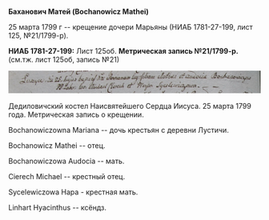 **Баханович Матей (Bochanowicz Mathei)**

25 марта 1799 г -- крещение дочери Марьяны (НИАБ 1781-27-199, лист 125,
№21/1799-р).

**НИАБ 1781-27-199:** Лист 125об. **Метрическая запись №21/1799-р.**
(см.тж. лист 125об, запись №21)

![](./media/50c13476ecf06a018c76d83aa73da5ff6de484f1.png)

Дедиловичский костел Наисвятейшего Сердца Иисуса. 25 марта 1799 года.
Метрическая запись о крещении.

Bochanowiczowna Mariana -- дочь крестьян с деревни Лустичи.

Bochanowicz Mathei -- отец.

Bochanowiczowa Audocia -- мать.

Cierech Michael -- крестный отец.

Sycelewiczowa Hapa - крестная мать.

Linhart Hyacinthus -- ксёндз.

